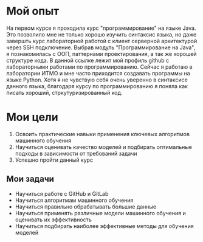 #  Мой опыт

На первом курсе я проходила курс "программирование" на языке Java. Это позволило мне не только хорошо изучить синтаксис языка, но даже завершть курс лабораторной работой с клиент серверной архитектурой через SSH подключение. Выбрав модуль "Программирование на Java", я познакомилась с ООП, паттернами проектирования, а так же хорошей структуре кода. В данной ссылке лежит мой профиль github с лабораторными работами по программированию. Сейчас я работаю в лаборатории ИТМО и мне часто приходится создавать программы на языке Python. Хотя я не чувствую себя очень уверенно в синтаксисе данного языка, благодаря курсу по программированию я поняла как писать хороший, стркутуризированный код.

# Мои цели

1. Освоить практические навыки применения ключевых алгоритмов машинного обучения
2. Научиться оценивать качество моделей и подбирать оптимальные подходы в зависимости от требований задачи
3. Успешно пройти  данный курс

## Мои задачи

- Научиться работе с GitHub и GitLab
- Научиться алгоритмам машинного обучения
- Научиться правильно обрабатывать большие данные
- Научиться применять различные модели машинного обучения и оценивать их эффективность
- Научиться подбирать наиболее эффективные методы для обучения моделей


